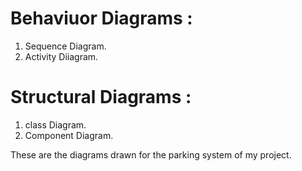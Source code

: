 # Behaviuor Diagrams :

1. Sequence Diagram.
2. Activity Diiagram.


# Structural Diagrams :

1. class Diagram.
2. Component Diagram.


These are the diagrams drawn for the parking system of my project.
